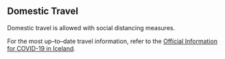 ## Domestic Travel

Domestic travel is allowed with social distancing measures.  

For the most up–to–date travel information, refer to the [Official Information for COVID-19 in Iceland](https://www.covid.is/english).